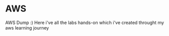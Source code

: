# AWS
AWS Dump :)
Here i've all the labs hands-on which i've created throught my aws learning journey
